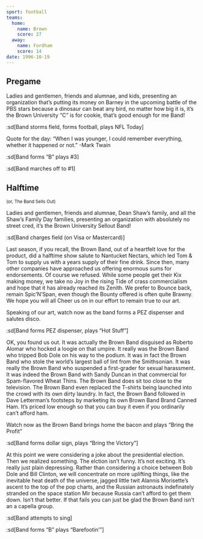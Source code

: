 ```yaml
---
sport: football
teams:
  home:
    name: Brown
    score: 27
  away:
    name: Fordham
    score: 14
date: 1996-10-19
---
```


## Pregame

Ladies and gentlemen, friends and alumnae, and kids, presenting an organization that’s putting its money on Barney in the upcoming battle of the PBS stars because a dinosaur can beat any bird, no matter how big it is, it’s the Brown University “C” is for cookie, that’s good enough for me Band!

:sd[Band storms field, forms football, plays NFL Today]

Quote for the day: “When I was younger, I could remember everything, whether it happened or not.” -Mark Twain

:sd[Band forms “B” plays #3]

:sd[Band marches off to #1]

## Halftime

<small>(or, The Band Sells Out)</small>

Ladies and gentlemen, friends and alumnae, Dean Shaw’s family, and all the Shaw’s Family Day families, presenting an organization with absolutely no street cred, it’s the Brown University Sellout Band!

:sd[Band charges field (on Visa or Mastercard)]

Last season, if you recall, the Brown Band, out of a heartfelt love for the product, did a halftime show salute to Nantucket Nectars, which led Tom & Tom to supply us with a years supply of their fine drink. Since then, many other companies have approached us offering enormous sums for endorsements. Of course we refused. While some people get their Kix making money, we take no Joy in the rising Tide of crass commercialism and hope that it has already reached its Zenith. We prefer to Bounce back, remain Spic’N’Span, even though the Bounty offered is often quite Brawny. We hope you will all Cheer us on in our effort to remain true to our art.

Speaking of our art, watch now as the band forms a PEZ dispenser and salutes disco.

:sd[Band forms PEZ dispenser, plays “Hot Stuff”]

OK, you found us out. It was actually the Brown Band disguised as Roberto Alomar who hocked a loogie on that umpire. It really was the Brown Band who tripped Bob Dole on his way to the podium. It was in fact the Brown Band who stole the world’s largest ball of lint from the Smithsonian. It was really the Brown Band who suspended a first-grader for sexual harassment. It was indeed the Brown Band with Sandy Duncan in that commercial for Spam-flavored Wheat Thins. The Brown Band does sit too close to the television. The Brown Band even replaced the T-shirts being launched into the crowd with its own dirty laundry. In fact, the Brown Band followed in Dave Letterman’s footsteps by marketing its own Brown Band Brand Canned Ham. It’s priced low enough so that you can buy it even if you ordinarily can’t afford ham.

Watch now as the Brown Band brings home the bacon and plays “Bring the Profit”

:sd[Band forms dollar sign, plays “Bring the Victory”]

At this point we were considering a joke about the presidential election. Then we realized something. The elction isn’t funny. It’s not exciting. It’s really just plain depressing. Rather than considering a choice between Bob Dole and Bill Clinton, we will concentrate on more uplifting things, like the inevitable heat death of the universe, jagged little twit Alannis Morisette’s ascent to the top of the pop charts, and the Russian astronauts indefinately stranded on the space station Mir because Russia can’t afford to get them down. Isn’t that better. If that fails you can just be glad the Brown Band isn’t an a capella group.

:sd[Band attempts to sing]

:sd[Band forms “B” plays “Barefootin’”]
